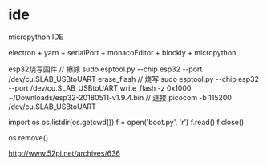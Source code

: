 # ide
micropython IDE


electron + yarn + serialPort + monacoEditor + blockly + micropython


esp32烧写固件
// 擦除
sudo esptool.py --chip esp32 --port /dev/cu.SLAB_USBtoUART erase_flash
// 烧写
sudo esptool.py --chip esp32 --port /dev/cu.SLAB_USBtoUART write_flash -z 0x1000 ~/Downloads/esp32-20180511-v1.9.4.bin
// 连接
picocom -b 115200 /dev/cu.SLAB_USBtoUART

import os
os.listdir(os.getcwd())
f = open('boot.py', 'r')
f.read()
f.close()



os.remove()

http://www.52pi.net/archives/636